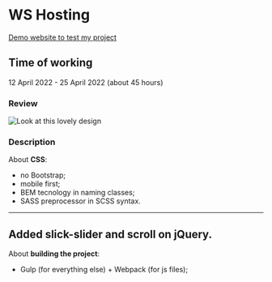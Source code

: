 # WS Hosting
[Demo website to test my project](https://ollaweb.github.io/t-hosting)
## Time of working
12 April 2022 - 25 April 2022 (about 45 hours)

### Review
![Look at this lovely design]("./src/img/t-hosting.jpg")
### Description
About **CSS**:
* no Bootstrap;
* mobile first;
* BEM tecnology in naming classes;
* SASS preprocessor in SCSS syntax.
---
Added slick-slider and scroll on jQuery. 
---
About **building the project**:
* Gulp (for everything else) + Webpack (for js files);
